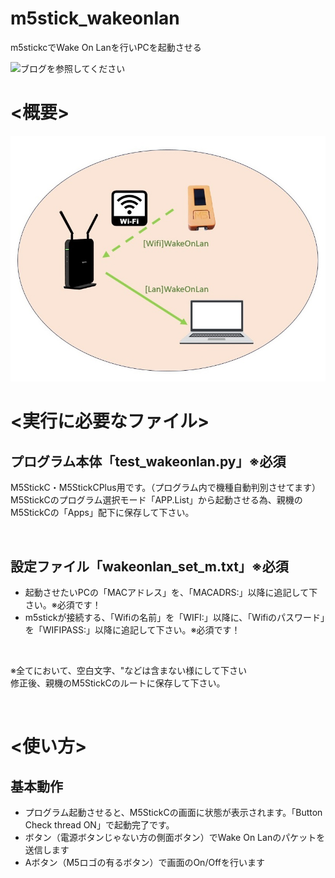 # m5stick_wakeonlan
m5stickcでWake On Lanを行いPCを起動させる

![ブログを参照してください](https://tukutano.com/m5stick-wake-on-lan/)

# <概要>

![WakeOnLan概要](doc/Slide.jpg)

# <実行に必要なファイル>

## プログラム本体「test_wakeonlan.py」**※必須**
M5StickC・M5StickCPlus用です。（プログラム内で機種自動判別させてます）<br>
M5StickCのプログラム選択モード「APP.List」から起動させる為、親機のM5StickCの「Apps」配下に保存して下さい。<br>

<br>

## 設定ファイル「wakeonlan_set_m.txt」**※必須**

* 起動させたいPCの「MACアドレス」を、「MACADRS:」以降に追記して下さい。※必須です！
* m5stickが接続する、「Wifiの名前」を「WIFI:」以降に、「Wifiのパスワード」を「WIFIPASS:」以降に追記して下さい。※必須です！

<br>

※全てにおいて、空白文字、"などは含まない様にして下さい<br>
修正後、親機のM5StickCのルートに保存して下さい。<br>

<br>

# <使い方>

## 基本動作

- プログラム起動させると、M5StickCの画面に状態が表示されます。「Button Check thread ON」で起動完了です。
- ボタン（電源ボタンじゃない方の側面ボタン）でWake On Lanのパケットを送信します
- Aボタン（M5ロゴの有るボタン）で画面のOn/Offを行います

<br>
